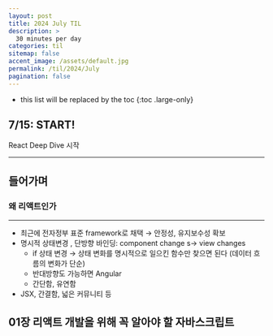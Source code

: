 ```yaml
---
layout: post
title: 2024 July TIL
description: >
  30 minutes per day
categories: til
sitemap: false
accent_image: /assets/default.jpg
permalink: /til/2024/July
pagination: false
---
```


- this list will be replaced by the toc
  {:toc .large-only}

## 7/15: START!

React Deep Dive 시작

---

## 들어가며

### 왜 리액트인가

---

- 최근에 전자정부 표준 framework로 채택 → 안정성, 유지보수성 확보
- 명시적 상태변경 , 단방향 바인딩: component change s→ view changes
  - if 상태 변경 → 상태 변화를 명시적으로 일으킨 함수만 찾으면 된다 (데이터 흐름의 변화가 단순)
  - 반대방향도 가능하면 Angular
  - 간단함, 유연함
- JSX, 간결함, 넓은 커뮤니티 등

## 01장 리액트 개발을 위해 꼭 알아야 할 자바스크립트

